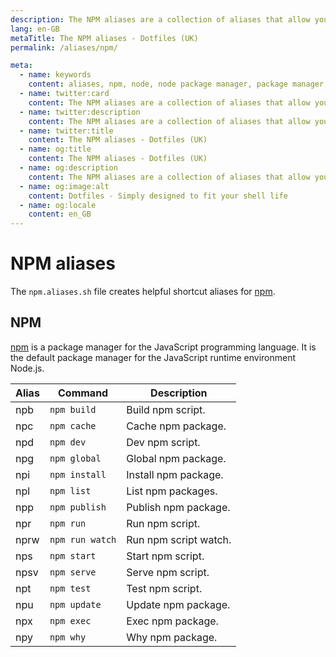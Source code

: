```yaml
---
description: The NPM aliases are a collection of aliases that allow you to interact with the `npm` command line tool. Npm is a package manager for the JavaScript programming language.
lang: en-GB
metaTitle: The NPM aliases - Dotfiles (UK)
permalink: /aliases/npm/

meta:
  - name: keywords
    content: aliases, npm, node, node package manager, package manager, linux, macos, shell, terminal, windows
  - name: twitter:card
    content: The NPM aliases are a collection of aliases that allow you to interact with the `npm` command line tool. Npm is a package manager for the JavaScript programming language.
  - name: twitter:description
    content: The NPM aliases are a collection of aliases that allow you to interact with the `npm` command line tool. Npm is a package manager for the JavaScript programming language.
  - name: twitter:title
    content: The NPM aliases - Dotfiles (UK)
  - name: og:title
    content: The NPM aliases - Dotfiles (UK)
  - name: og:description
    content: The NPM aliases are a collection of aliases that allow you to interact with the `npm` command line tool. Npm is a package manager for the JavaScript programming language.
  - name: og:image:alt
    content: Dotfiles - Simply designed to fit your shell life
  - name: og:locale
    content: en_GB
---
```


# NPM aliases

The `npm.aliases.sh` file creates helpful shortcut aliases
for [npm](https://www.npmjs.com/).

## NPM

[npm](https://www.npmjs.com/) is a package manager for the JavaScript
programming language. It is the default package manager for the JavaScript
runtime environment Node.js.

| Alias | Command | Description |
| ----- | ----- | ----- |
| npb   | `npm build` | Build npm script. |
| npc   | `npm cache` | Cache npm package. |
| npd   | `npm dev` | Dev npm script. |
| npg   | `npm global` | Global npm package. |
| npi   | `npm install` | Install npm package. |
| npl   | `npm list` | List npm packages. |
| npp   | `npm publish` | Publish npm package. |
| npr   | `npm run` | Run npm script. |
| nprw  | `npm run watch` | Run npm script watch. |
| nps   | `npm start` | Start npm script. |
| npsv  | `npm serve` | Serve npm script. |
| npt   | `npm test` | Test npm script. |
| npu   | `npm update` | Update npm package. |
| npx   | `npm exec` | Exec npm package. |
| npy   | `npm why` | Why npm package. |
